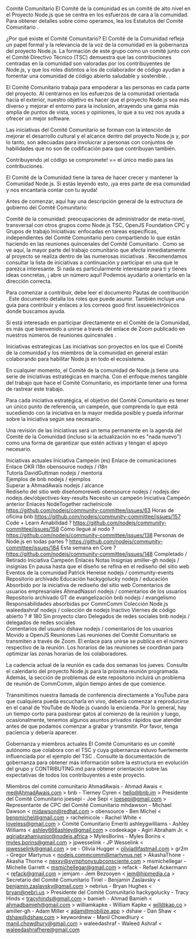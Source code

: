Comité Comunitario
El Comité de la comunidad es un comité de alto nivel en el Proyecto Node.js que se centra en los esfuerzos de cara a la comunidad. Para obtener detalles sobre cómo operamos, lea los Estatutos del Comité Comunitario .

¿Por qué existe el Comité Comunitario?
El Comité de la Comunidad refleja un papel formal y la relevancia de la voz de la comunidad en la gobernanza del proyecto Node.js. La formación de este grupo como un comité junto con el Comité Directivo Técnico (TSC) demuestra que las contribuciones centradas en la comunidad son valoradas por los contribuyentes de Node.js, y que los roles distintos a los de colaborador de código ayudan a fomentar una comunidad de código abierto saludable y sostenible. .

El Comité Comunitario trabaja para empoderar a las personas en cada parte del proyecto. Al centrarnos en los esfuerzos de la comunidad orientada hacia el exterior, nuestro objetivo es hacer que el proyecto Node.js sea más diverso y mejorar el entorno para la inclusión, atrayendo una gama más amplia de puntos de vista, voces y opiniones, lo que a su vez nos ayuda a ofrecer un mejor software.

Las iniciativas del Comité Comunitario se forman con la intención de mejorar el desarrollo cultural y el alcance dentro del proyecto Node.js y, por lo tanto, son adecuadas para involucrar a personas con conjuntos de habilidades que no son de codificación para que contribuyan también.

Contribuyendo
¡el código se compromete! == el único medio para las contribuciones.

El Comité de la Comunidad tiene la tarea de hacer crecer y mantener la Comunidad Node.js. Si estás leyendo esto, ¡ya eres parte de esa comunidad y nos encantaría contar con tu ayuda!

Antes de comenzar, aquí hay una descripción general de la estructura de gobierno del Comité Comunitario:

Comité de la comunidad: preocupaciones de administrador de meta-nivel, transversal con otros grupos como Node.js TSC, OpenJS Foundation CPC y Grupos de trabajo
Iniciativas: enfocadas en tareas específicas, independientes del Comité Comunitario pero compartiendo lo que están haciendo en las reuniones quincenales del Comité Comunitario .
Como se ve aquí, la mayor parte del trabajo comunitario que afecta inmediatamente al proyecto se realiza dentro de las numerosas iniciativas . Recomendamos consultar la lista de iniciativas a continuación y participar en una que le parezca interesante. Si nada es particularmente interesante para ti y tienes ideas concretas, ¡ abre un número aquí! Podemos ayudarlo a orientarlo en la dirección correcta.

Para comenzar a contribuir, debe leer el documento Pautas de contribución . Este documento detalla los roles que puede asumir. También incluye una guía para contribuir y enlaces a los correos good first issueelectrónicos donde buscamos ayuda.

Si está interesado en participar directamente en el Comité de la Comunidad, es más que bienvenido a unirse a través del enlace de Zoom publicado en nuestros números de reuniones quincenales .

Iniciativas estrategicas
Las iniciativas son proyectos en los que el Comité de la comunidad y los miembros de la comunidad en general están colaborando para habilitar Node.js en todo el ecosistema.

En cualquier momento, el Comité de la comunidad de Node.js tiene una serie de iniciativas estratégicas en marcha. Con el enfoque menos tangible del trabajo que hace el Comité Comunitario, es importante tener una forma de rastrear este trabajo.

Para cada iniciativa estratégica, el objetivo del Comité Comunitario es tener un único punto de referencia, un campeón, que comprenda lo que está sucediendo con la iniciativa en la mayor medida posible y pueda informar sobre la iniciativa según sea necesario.

Una revisión de las iniciativas será un tema permanente en la agenda del Comité de la Comunidad (incluso si la actualización no es "nada nuevo") como una forma de garantizar que estén activas y tengan el apoyo necesario.

Iniciativas actuales
Iniciativa	Campeón (es)	Enlace de comunicaciones	Enlace	OKR
i18n	obensource		nodejs / i18n	
Tutoría	DavidGuttman		nodejs / mentoría	
Ejemplos de	bnb		nodejs / ejemplos	
Superar a	AhmadAwais		nodejs / alcance	
Rediseño del sitio web	diseñomoreweb	obensource	nodejs / nodejs.dev	nodejs.dev/objectives-key-results
Necesito un campeón
Iniciativa	Campeón anterior	Enlaces
NodeTogether	rachelnicole	https://github.com/nodejs/community-committee/issues/63
Horas de oficina	bnb	https://github.com/nodejs/community-committee/issues/157
Code + Learn Amabilidad	?	https://github.com/nodejs/community-committee/issues/158
Cómo llegué al nodo	?	https://github.com/nodejs/community-committee/issues/138
Personas de Node.js en todas partes	?	https://github.com/nodejs/community-committee/issues/184
Esta semana en Core	?	https://github.com/nodejs/community-committee/issues/148
Completado / Retirado
Iniciativa	Campeón	Enlaces	Notas
Insignias	amiller-gh	nodejs / insignias	En pausa hasta que el diseño se refina en el rediseño del sitio web
Eventos de la comunidad	Patrick Heneise	nodejs / community-events	Repositorio archivado
Educación	hackygolucky	nodejs / educación	Absorbido por la iniciativa de rediseño del sitio web
Comentarios de usuarios empresariales	AhmadNassri	nodejs / comentarios de los usuarios	Repositorio archivado
GT de evangelización	bnb	nodejs / evangelismo	Responsabilidades absorbidas por CommComm
Colección Node.js	waleedashraf	nodejs / colección de nodejs	Inactivo
Viernes de código abierto	?	# 180	Sin proyecto claro
Delegados de redes sociales	bnb	nodejs / delegados de redes sociales	
Comentarios del usuario	dshaw	nodejs / comentarios de los usuarios	Movido a OpenJS
Reuniones
Las reuniones del Comité Comunitario se transmiten a través de Zoom. El enlace para unirse se publica en el número respectivo de la reunión. Los horarios de las reuniones se coordinan para optimizar las zonas horarias de los colaboradores.

La cadencia actual de la reunión es cada dos semanas los jueves. Consulte el calendario del proyecto Node.js para la próxima reunión programada. Además, la sección de problemas de este repositorio incluirá un problema de reunión de CommComm, algún tiempo antes de que comience.

Transmitimos nuestra llamada de conferencia directamente a YouTube para que cualquiera pueda escucharla en vivo, debería comenzar a reproducirse en el canal de YouTube de Node.js cuando la encienda. Por lo general, hay un tiempo corto para pastorear gatos al comienzo de la reunión y luego, ocasionalmente, tenemos algunos asuntos privados rápidos que atender antes de que podamos comenzar a grabar y transmitir. Por favor, tenga paciencia y debería aparecer.

Gobernanza y miembros actuales
El Comité Comunitario es un comité autónomo que colabora con el TSC y cuya gobernanza estuvo fuertemente influenciada por el ejemplo del TSC . Consulte la documentación de gobernanza para obtener más información sobre la estructura en evolución del grupo y CONTRIBUTING.md para obtener orientación sobre las expectativas de todos los contribuyentes a este proyecto.

Miembros del comité comunitario
AhmadAwais - Ahmad Awais < me@AhmadAwais.com >
bnb - Tierney Cyren < hello@bnb.im > Presidente del Comité Comunitario
joesepi - Joe Sepi < joesepi@gmail.com > Representante de CPC del Comité Comunitario
mhdawson - Michael Dawson < midawson@redhat.com >
obensource - Ben Michel < benpmichel@gmail.com >
rachelnicole - Rachel White < loveless@gmail.com >
Comité Comunitario Emeriti
ashleygwilliams - Ashley Williams < ashley666ashley@gmail.com >
codeekage - Agiri Abraham Jr. < agiriabrahamjunior@nodejs.africa >
MylesBorins - Myles Borins < myles.borins@gmail.com >
jpwesselink - JP Wesselink < jpwesselink@gmail.com >
oe - Olivia Hugger < olivia@fastmail.com >
gr2m - Gregor Martynus < nodejs.commcomm@martynus.net >
AkashaThone - Akasha Thorne < nexxy@symphonysubconsciente.com >
msmichellegar - Michelle Garrett < msmichellegar@gmail.com >
refack - Refael Ackermann < refack@gmail.com >
jemjam - Jem Bezooyen < jem@hipmedia.ca > Secretario del Comité Comunitario
Tiriel - Benjamin Zaslavsky < benjamin.zaslavsky@gmail.com >
nebrius - Bryan Hughes < bryan@nebri.us > Presidente del Comité Comunitario
hackygolucky - Tracy Hinds < tracyhinds@gmail.com >
bamieh - Ahmad Bamieh < ahmadbamieh@gmail.com >
williamkapke - William Kapke < will@kap.co >
amiller-gh - Adam Miller < adam@mobilize.app >
dshaw - Dan Shaw < dshaw@dshaw.com >
keywordnew - Manil Chowdhury < manil.chowdhury@gmail.com >
waleedashraf - Waleed Ashraf < waleedashrafhere@gmail.com 
